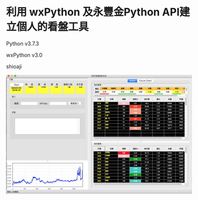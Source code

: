 # 利用 wxPython 及永豐金Python API建立個人的看盤工具

Python v3.7.3

wxPython v3.0

shioaji

![image](https://github.com/lancewang118/stocks/blob/main/screen.png)
